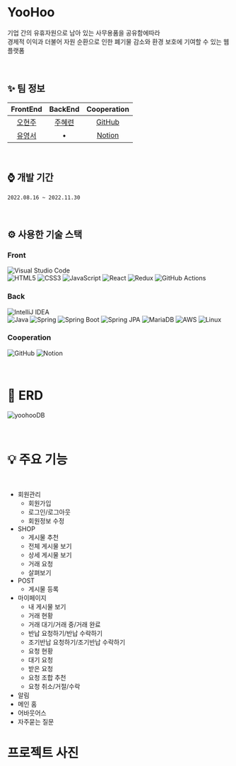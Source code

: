 # YooHoo
기업 간의 유휴자원으로 남아 있는 사무용품을 공유함에따라 <br>
경제적 이익과 더불어 자원 순환으로 인한 폐기물 감소와 환경 보호에 기여할 수 있는 웹 플랫폼

<br>

## ✨ 팀 정보
| FrontEnd | BackEnd | Cooperation |
| :------------: | :-------------: | :-------------: |
| [오현주](https://github.com/OhHyeonJu0415)  | [주혜련](https://github.com/object1997428)  | [GitHub](https://github.com/SW-Project-Yoo-Hoo)
| [유영서](https://github.com/hanb613)  |    •   | [Notion](https://grand-coriander-b99.notion.site/YooHoo-9e0a14cf262a4b2ab40fa80f9c916d8b?pvs=4)

<br>

## ⌚ 개발 기간
`2022.08.16 ~ 2022.11.30`

<br>

## ⚙️ 사용한 기술 스택 
### Front <br>
![Visual Studio Code](https://img.shields.io/badge/Visual%20Studio%20Code-0078d7.svg?style=for-the-badge&logo=visual-studio-code&logoColor=white) <br>
![HTML5](https://img.shields.io/badge/html5-%23E34F26.svg?style=for-the-badge&logo=html5&logoColor=white)
![CSS3](https://img.shields.io/badge/css3-%231572B6.svg?style=for-the-badge&logo=css3&logoColor=white)
![JavaScript](https://img.shields.io/badge/javascript-%23323330.svg?style=for-the-badge&logo=javascript&logoColor=%23F7DF1E)
![React](https://img.shields.io/badge/react-%2320232a.svg?style=for-the-badge&logo=react&logoColor=%2361DAFB)
![Redux](https://img.shields.io/badge/redux-%23593d88.svg?style=for-the-badge&logo=redux&logoColor=white)
![GitHub Actions](https://img.shields.io/badge/github%20actions-%232671E5.svg?style=for-the-badge&logo=githubactions&logoColor=white)


### Back <br>
![IntelliJ IDEA](https://img.shields.io/badge/IntelliJIDEA-000000.svg?style=for-the-badge&logo=intellij-idea&logoColor=white) <br> 
![Java](https://img.shields.io/badge/JAVA-007396?style=for-the-badge&logo=java&logoColor=white)
![Spring](https://img.shields.io/badge/spring-%236DB33F.svg?style=for-the-badge&logo=spring&logoColor=white)
![Spring Boot](https://img.shields.io/badge/SpringBoot-6DB33F?style=for-the-badge&logo=SpringBoot&logoColor=white)
![Spring JPA](https://img.shields.io/badge/Spring%20JPA-6DB33F?style=for-the-badge&logo=Spring&logoColor=white)
![MariaDB](https://img.shields.io/badge/MariaDB-003545?style=for-the-badge&logo=mariadb&logoColor=white)
![AWS](https://img.shields.io/badge/AWS-%23FF9900.svg?style=for-the-badge&logo=amazon-aws&logoColor=white)
![Linux](https://img.shields.io/badge/Linux-FCC624?style=for-the-badge&logo=linux&logoColor=black) 


### Cooperation <br>
![GitHub](https://img.shields.io/badge/github-%23121011.svg?style=for-the-badge&logo=github&logoColor=white)
![Notion](https://img.shields.io/badge/Notion-%23000000.svg?style=for-the-badge&logo=notion&logoColor=white)

<br>

# 💬 ERD
![yoohooDB](https://github.com/SW-Project-Yoo-Hoo/YooHoo/assets/71408968/50c6f12c-c047-4651-a068-45060916a2af)
  
<br>

# 💡 주요 기능
<br>

- 회원관리
  - 회원가입
  - 로그인/로그아웃
  - 회원정보 수정
- SHOP
  - 게시물 추천
  - 전체 게시물 보기
  - 상세 게시물 보기
  - 거래 요청
  - 살펴보기
- POST
  - 게시물 등록
- 마이페이지
  - 내 게시물 보기
  - 거래 현황
  - 거래 대기/거래 중/거래 완료
  - 반납 요청하기/반납 수락하기
  - 조기반납 요청하기/조기반납 수락하기
  - 요청 현황
  - 대기 요청
  - 받은 요청
  - 요청 조합 추천
  - 요청 취소/거절/수락
- 알림
- 메인 홈
- 어바웃어스
- 자주묻는 질문

# 프로젝트 사진
  
